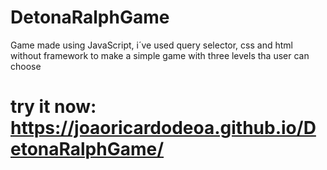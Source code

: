 # DetonaRalphGame
Game made using JavaScript, i´ve used query selector, css and html without framework to make a simple game with three levels tha user can choose

# try it now: https://joaoricardodeoa.github.io/DetonaRalphGame/
